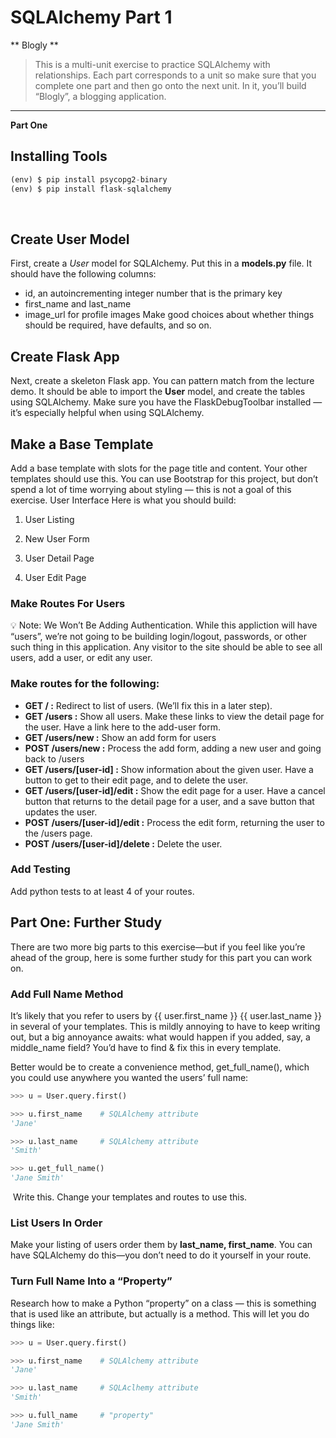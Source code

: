 # SQLAlchemy Part 1
** Blogly **
> This is a multi-unit exercise to practice SQLAlchemy with relationships. Each part corresponds to a unit so make sure that you complete one part and then go onto the next unit.
> In it, you’ll build “Blogly”, a blogging application.
---
**Part One**
## Installing Tools 

```python
(env) $ pip install psycopg2-binary
(env) $ pip install flask-sqlalchemy
```
​
## Create User Model

First, create a *User* model for SQLAlchemy. Put this in a **models.py** file.
It should have the following columns:
* id, an autoincrementing integer number that is the primary key
* first_name and last_name
* image_url for profile images
Make good choices about whether things should be required, have defaults, and so on.

## Create Flask App
Next, create a skeleton Flask app. You can pattern match from the lecture demo.
It should be able to import the **User** model, and create the tables using SQLAlchemy. Make sure you have the FlaskDebugToolbar installed — it’s especially helpful when using SQLAlchemy.

## Make a Base Template
Add a base template with slots for the page title and content. Your other templates should use this.
You can use Bootstrap for this project, but don’t spend a lot of time worrying about styling — this is not a goal of this exercise.
User Interface
Here is what you should build:

1. User Listing

2. New User Form

3. User Detail Page

4. User Edit Page

### Make Routes For Users
💡
Note: We Won’t Be Adding Authentication. While this appliction will have “users”, we’re not going to be building login/logout, passwords, or other such thing in this application. Any visitor to the site should be able to see all users, add a user, or edit any user.

### Make routes for the following:

- **GET / :** Redirect to list of users. (We’ll fix this in a later step).
- **GET /users :** Show all users. Make these links to view the detail page for the user. Have a link here to the add-user form.
- **GET /users/new :** Show an add form for users
- **POST /users/new :** Process the add form, adding a new user and going back to /users
- **GET /users/[user-id] :** Show information about the given user. Have a button to get to their edit page, and to delete the user.
- **GET /users/[user-id]/edit :** Show the edit page for a user. Have a cancel button that returns to the detail page for a user, and a save button that updates the user.
- **POST /users/[user-id]/edit :** Process the edit form, returning the user to the /users page.
- **POST /users/[user-id]/delete :** Delete the user.

### Add Testing
Add python tests to at least 4 of your routes.

## Part One: Further Study
There are two more big parts to this exercise—but if you feel like you’re ahead of the group, here is some further study for this part you can work on.

### Add Full Name Method
It’s likely that you refer to users by {{ user.first_name }} {{ user.last_name }} in several of your templates. This is mildly annoying to have to keep writing out, but a big annoyance awaits: what would happen if you added, say, a middle_name field? You’d have to find & fix this in every template.

Better would be to create a convenience method, get_full_name(), which you could use anywhere you wanted the users’ full name:

```python
>>> u = User.query.first()

>>> u.first_name    # SQLAlchemy attribute
'Jane'

>>> u.last_name     # SQLAlchemy attribute
'Smith'

>>> u.get_full_name()
'Jane Smith'
```
​
Write this.
Change your templates and routes to use this.

### List Users In Order

Make your listing of users order them by **last_name, first_name**.
You can have SQLAlchemy do this—you don’t need to do it yourself in your route.

### Turn Full Name Into a “Property”

Research how to make a Python “property” on a class — this is something that is used like an attribute, but actually is a method. This will let you do things like:
```python
>>> u = User.query.first()

>>> u.first_name    # SQLAlchemy attribute
'Jane'

>>> u.last_name     # SQLAclhemy attribute
'Smith'

>>> u.full_name     # "property"
'Jane Smith'
```
